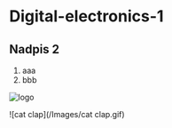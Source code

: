 # Digital-electronics-1

## Nadpis 2
1. aaa
2. bbb

![logo](https://external-content.duckduckgo.com/iu/?u=https%3A%2F%2Fi.redd.it%2Fm3opj2p0slv31.jpg&f=1&nofb=1 "Logo Title Text 1")

![cat clap](/Images/cat clap.gif)
